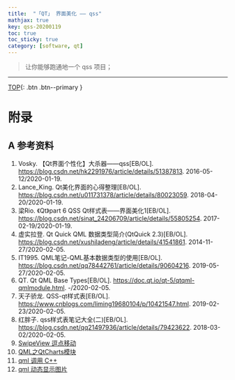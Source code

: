 ```yaml
---
title:  "「QT」 界面美化 —— qss"
mathjax: true
key: qss-20200119
toc: true
toc_sticky: true
category: [software, qt]
---
```

<span id='head'></span>
>让你能够跑通地一个 qss 项目；    

<!--more-->   

-------------------  
[TOP](#head){: .btn .btn--primary }


# 附录
## A 参考资料
1. Vosky. 【Qt界面个性化】大杀器——qss[EB/OL]. <https://blog.csdn.net/hk2291976/article/details/51387813>. 2016-05-12/2020-01-19.     
1. Lance_King. Qt美化界面的心得整理[EB/OL]. <https://blog.csdn.net/u011731378/article/details/80023059>. 2018-04-20/2020-01-19.     
1. 梁Rio. 《Qt》part 6 QSS Qt样式表——界面美化1[EB/OL]. <https://blog.csdn.net/sinat_24206709/article/details/55805254>. 2017-02-19/2020-01-19.   
1. 虚实拉登. Qt Quick QML 数据类型简介(QtQuick 2.3)[EB/OL]. <https://blog.csdn.net/xushiladeng/article/details/41541861>. 2014-11-27/2020-02-05.    
1. IT1995. QML笔记-QML基本数据类型的使用[EB/OL]. <https://blog.csdn.net/qq78442761/article/details/90604216>. 2019-05-27/2020-02-05.    
1. QT. Qt QML Base Types[EB/OL]. <https://doc.qt.io/qt-5/qtqml-qmlmodule.html>. -/2020-02-05.    
1. 天子骄龙. QSS-qt样式表[EB/OL]. <https://www.cnblogs.com/liming19680104/p/10421547.html>. 2019-02-23/2020-02-05.    
1. 红胖子. qss样式表笔记大全(二)[EB/OL]. <https://blog.csdn.net/qq21497936/article/details/79423622>. 2018-03-02/2020-02-05.    
1. [SwipeView 逗点移动](https://blog.csdn.net/MyLovelyJay/article/details/80928302)    
1. [QML之QtCharts模块](https://blog.csdn.net/RGBMarco/article/details/80225898)     
1. [qml 调用 C++](http://www.qtcn.org/bbs/read-htm-tid-62008.html)   
1. [qml 动态显示图片](https://blog.csdn.net/caoshangpa/article/details/83959611)    
